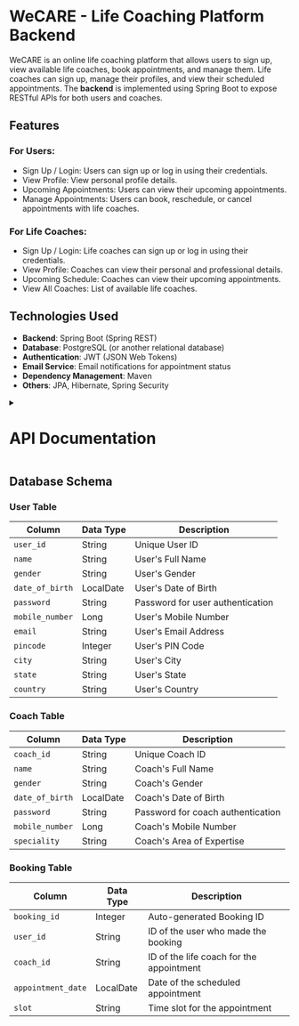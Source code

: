# WeCARE - Life Coaching Platform Backend
WeCARE is an online life coaching platform that allows users to sign up, view available life coaches, book appointments, and manage them. Life coaches can sign up, manage their profiles, and view their scheduled appointments. The **backend** is implemented using Spring Boot to expose RESTful APIs for both users and coaches.

## Features
### For Users:
* Sign Up / Login: Users can sign up or log in using their credentials.
* View Profile: View personal profile details.
* Upcoming Appointments: Users can view their upcoming appointments.
* Manage Appointments: Users can book, reschedule, or cancel appointments with life coaches.
### For Life Coaches:
* Sign Up / Login: Life coaches can sign up or log in using their credentials.
* View Profile: Coaches can view their personal and professional details.
* Upcoming Schedule: Coaches can view their upcoming appointments.
* View All Coaches: List of available life coaches.

## Technologies Used
* **Backend**: Spring Boot (Spring REST)
* **Database**: PostgreSQL (or another relational database)
* **Authentication**: JWT (JSON Web Tokens)
* **Email Service**: Email notifications for appointment status
* **Dependency Management**: Maven
* **Others**: JPA, Hibernate, Spring Security

<details>

<summary><h1>API Documentation</h1></summary>

### CoachRestController
Handles API requests related to **life coaches**.
**Endpoints**

1. Create Coach
* Request Type: `POST`
* API Path: `/coaches`
* Request Body: `CoachDTO coachDTO`
* Response: `ResponseEntity<String>`
* Description: Creates a new coach. If validation passes, returns the coach ID. If validation fails, returns error messages.

2. Login Coach
* Request Type: `POST`
* API Path: `/coaches/login`
* Request Body: `LoginDTO loginDTO`
* Response: `ResponseEntity<Boolean>`
* Description: Logs in an existing coach. Returns true if credentials are correct, otherwise false.

3. Get Coach Profile
* Request Type: `GET`
* API Path: `/coaches/{coachId}`
* Path Variable: `coachId`
* Response: `ResponseEntity<CoachDTO>`
* Description: Retrieves the profile of a coach by coachId.

4. Show All Coaches
* Request Type: `GET`
* API Path: `/coaches/all`
* Response: `List<CoachDTO>`
* Description: Retrieves a list of all available life coaches.

5. Show My Schedule
* Request Type: GET`
* API Path: `/coaches/booking/{coachId}`
* Path Variable: `coachId`
* Response: `List<BookingDTO>`
* Description: Retrieves a list of upcoming appointments for the specified coach.

### UserRestController
Handles API requests related to **users**.

**Endpoints**

1. Create User
* Request Type: `POST`
* API Path: `/users`
* Request Body: `UserDTO userDTO`
* Response: `ResponseEntity<String>`
* Description: Creates a new user. Returns the user ID upon success, or validation error messages if the request fails.

2. Login User
* Request Type: `POST`
* API Path: `/users/login`
* Request Body: `LoginDTO loginDTO`
* Response: `ResponseEntity<Boolean>`
* Description: Logs in an existing user. Returns true if credentials are correct, otherwise false.

3. Get User Profile
* Request Type: `GET`
* API Path: `/users/{userId}`
* Path Variable: `userId`
* Response: `ResponseEntity<UserDTO>`
* Description: Retrieves the profile of the user by userId.

3. Show My Appointments
* Request Type: `GET`
* API Path: `/users/booking/{userId}`
* Path Variable: `userId`
* Response: `List<BookingDTO>`
* Description: Retrieves a list of upcoming appointments for the specified user.

### BookRestController
Handles API requests related to **appointments**.

**Endpoints**

1. Book Appointment
* Request Type: `POST`
* API Path: `/users/{userId}/booking/{coachId}`
* Path Variables: `userId, coachId`
* Request Body: `String slot, LocalDate dateOfAppointment`
* Response: `ResponseEntity<Boolean>`
* Description: Books an appointment for a user with a specified coach, date, and time slot.

2. Reschedule Appointment
* Request Type: `PUT`
* API Path: `/booking/{bookingId}`
* Path Variable: `bookingId`
* Request Body: `String slot, LocalDate dateOfAppointment`
* Response: `ResponseEntity<Boolean>`
* Description: Reschedules an existing appointment with a new time slot.

3. Cancel Appointment
* Request Type: `DELETE`
* API Path: `/booking/{bookingId}`
* Path Variable: `bookingId`
* Response: `ResponseEntity<?>`
* Description: Cancels an existing appointment.

</details>


## Database Schema
### User Table
| Column |	Data Type |	Description |
| ------------- | ------------- |------------ |
|`user_id`	|String|	Unique User ID|
|`name`|	String|	User's Full Name|
|`gender`|	String|	User's Gender|
|`date_of_birth`|	LocalDate	|User's Date of Birth|
|`password`	|String	|Password for user authentication|
|`mobile_number`|	Long	|User's Mobile Number|
|`email`	|String	|User's Email Address|
|`pincode`	|Integer|	User's PIN Code|
|`city`	|String|	User's City|
|`state`	|String	|User's State|
|`country`|	String	|User's Country|

### Coach Table
| Column |	Data Type |	Description |
| ------------- | ------------- |------------ |
|`coach_id`	|String	|Unique Coach ID|
|`name`	|String	|Coach's Full Name|
|`gender`|	String	|Coach's Gender|
|`date_of_birth`|	LocalDate|	Coach's Date of Birth|
|`password`	|String	|Password for coach authentication|
|`mobile_number`	|Long	|Coach's Mobile Number|
|`speciality`	|String	|Coach's Area of Expertise|

### Booking Table
| Column |	Data Type |	Description |
| ------------- | ------------- |------------ |
|`booking_id`	|Integer	|Auto-generated Booking ID|
|`user_id`	|String	|ID of the user who made the booking|
|`coach_id`	|String	|ID of the life coach for the appointment|
|`appointment_date`	|LocalDate	|Date of the scheduled appointment|
|`slot`	|String|	Time slot for the appointment|





